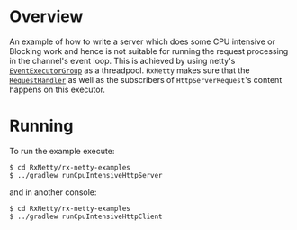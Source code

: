 Overview
========

An example of how to write a server which does some CPU intensive or Blocking work and hence is not suitable for running
the request processing in the channel's event loop.
This is achieved by using netty's [`EventExecutorGroup`](https://github.com/netty/netty/blob/master/common/src/main/java/io/netty/util/concurrent/EventExecutorGroup.java) 
as a threadpool.
`RxNetty` makes sure that the [`RequestHandler`](https://github.com/Netflix/RxNetty/blob/master/rx-netty/src/main/java/io/reactivex/netty/protocol/http/server/RequestHandler.java)
as well as the subscribers of `HttpServerRequest`'s content happens on this executor.

Running
=======

To run the example execute:

```
$ cd RxNetty/rx-netty-examples
$ ../gradlew runCpuIntensiveHttpServer
```

and in another console:

```
$ cd RxNetty/rx-netty-examples
$ ../gradlew runCpuIntensiveHttpClient
```
